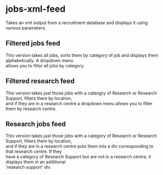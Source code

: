 # jobs-xml-feed

Takes an xml output from a recruitment database and displays it using various parameters.

## Filtered jobs feed

This version takes all jobs, sorts them by category of job and displays them alphabetically. A dropdown menu  
allows you to filter all jobs by category.

## Filtered research feed

This version takes just those jobs with a cateogry of Research or Research Support, filters them by location,  
and if they are in a research centre a dropdown menu allows you to filter them by research centre.

## Research jobs feed

This version takes just those jobs with a category of Research or Research Support, filters them by location,  
and if they are in a research centre puts them into a div corresponding to that research centre. If they  
have a category of Research Support but are not in a research centre, it displays them in an additional  
'research support' div.
